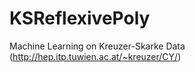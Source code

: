 # KSReflexivePoly
Machine Learning on Kreuzer-Skarke Data (http://hep.itp.tuwien.ac.at/~kreuzer/CY/)
